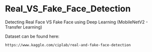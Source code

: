 # Real_VS_Fake_Face_Detection
Detecting Real Face VS Fake Face using Deep Learning (MobileNetV2 - Transfer Learning)


Dataset can be found here:

    https://www.kaggle.com/ciplab/real-and-fake-face-detection
